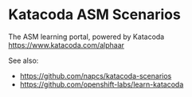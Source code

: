 # Katacoda ASM Scenarios

The ASM learning portal, powered by Katacoda https://www.katacoda.com/alphaar

See also:
- https://github.com/napcs/katacoda-scenarios
- https://github.com/openshift-labs/learn-katacoda